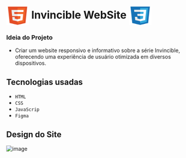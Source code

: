 <div className="Invincible">
  <h1>
    <img align="center" alt="Poke" height="50" width="60" src="https://github.com/devicons/devicon/blob/master/icons/html5/html5-original.svg"/>
    Invincible WebSite
    <img align="center" alt="Poke" height="50" width="60" src="https://github.com/devicons/devicon/blob/master/icons/css3/css3-original.svg"/>
  </h1>
</div>
 
### Ideia do Projeto 
- Criar um website responsivo e informativo sobre a série Invincible, oferecendo uma experiência de usuário otimizada em diversos dispositivos.

## Tecnologias usadas
- `HTML`
- `CSS`
- `JavaScrip`
- `Figma`

## Design do Site
![image](https://user-images.githubusercontent.com/89430801/224588602-aa9a9fee-0a99-4952-a170-c4bd8569b6fe.svg)
